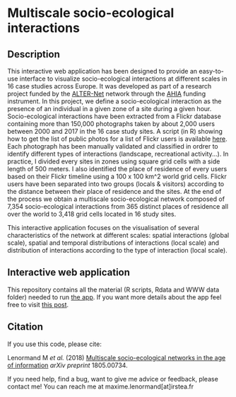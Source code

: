 Multiscale socio-ecological interactions
========================================================================

## Description

This interactive web application has been designed to provide an easy-to-use interface to visualize socio-ecological interactions at different scales in 16 case studies across Europe. It was developed as part of a research project funded by the [ALTER-Net](http://www.alter-net.info/) network through the [AHIA](http://www.alter-net.info/ahia) funding instrument. In this project, we define a socio-ecological interaction as the presence of an individual in a given zone of a site during a given hour. Socio-ecological interactions have been extracted from a Flickr database containing more than 150,000 photographs taken by about 2,000 users between 2000 and 2017 in the 16 case study sites. A script (in R) showing how to get the list of public photos for a list of Flickr users is available [here](https://github.com/maximelenormand/Flickr). Each photograph has been manually validated and classified in ordrer to identify different types of interactions (landscape, recreational activity...). In practice, I divided every sites in zones using square grid cells with a side length of 500 meters. I also identified the place of residence of every users based on their Flickr timeline using a 100 x 100 km^2 world grid cells. Flickr users have been separated into two groups (locals & visitors) according to the distance between their place of residence and the sites. At the end of the process we obtain a multiscale socio-ecological network composed of 7,354 socio-ecological interactions from 365 distinct places of residence all over the world to 3,418 grid cells located in 16 study sites.

This interactive application focuses on the visualisation of several characteristics of the network at different scales: spatial interactions (global scale), spatial and temporal distributions of interactions (local scale) and distribution of interactions according to the type of interaction (local scale).

## Interactive web application

This repository contains all the material (R scripts, Rdata and WWW data folder) needed to run [the app](https://maximelenormand.shinyapps.io/AHIA/). If you want more details about the app feel free to visit [this post](https://maximelenormand.github.io//Blog/shiny).

## Citation

If you use this code, please cite:

Lenormand M *et al.* (2018) [Multiscale socio-ecological networks in the age of information](https://arxiv.org/abs/1805.00734) *arXiv preprint* 1805.00734.

If you need help, find a bug, want to give me advice or feedback, please contact me!
You can reach me at maxime.lenormand[at]irstea.fr
